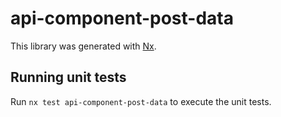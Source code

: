 # api-component-post-data

This library was generated with [Nx](https://nx.dev).

## Running unit tests

Run `nx test api-component-post-data` to execute the unit tests.
